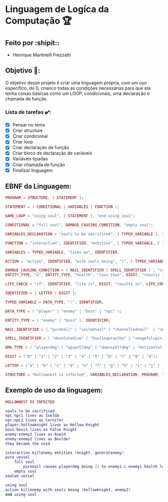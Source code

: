 # Linguagem de Logíca da Computação :trophy:

## Feito por :shipit::
- Henrique Martinelli Frezzatti

## Objetivo :crossed_flags::
O objetivo desse projeto é criar uma linguagem própria, com um uso específico, do 0, crianco todas as condições necessárias para que ela tenha coisas básicas como um LOOP, condicionais, uma declaração e chamada de função.

### Lista de tarefas :heavy_check_mark::
- [x] Pensar no tema
- [x] Criar structure
- [x] Criar condicional
- [x] Criar loop
- [x] Criar declaração de função
- [x] Criar bloco de declaração de variáveis
- [x] Variáveis tipadas
- [x] Criar chamada de função
- [x] Finalizar linguagem

## EBNF da Linguagem:

```lua
PROGRAM = STRUCTURE, { STATEMENT };

STATEMENT = ( CONDITIONAL | VARIABLES | FUNCTION );

GAME_LOOP = "using soul", { STATEMENT }, "end using soul";

CONDITIONAL = "full soul", DAMAGE_CAUSING_CONDITION, "empty soul";

VARIABLES_DECLARATION = "souls to be sacrificed", { TYPED_VARIABLE }, "they became the void";

FUNCTION = "interaction", IDENTIFIER, "entities", [ TYPED_VARIABLE, { ",", TYPED_VARIABLE } ], "pure vessel", { STATEMENT }, "sealed vessel";

VARIABLES = TYPED_VARIABLE, "lives as", IDENTIFIER;

ACTION = "action", IDENTIFIER, "with souls being", "(", [ TYPED_VARIABLE, { ",", TYPED_VARIABLE } ], ")";

DAMAGE_CAUSING_CONDITION = ( NAIL_IDENTIFIER | SPELL_IDENTIFIER ) , "causes" , DMG_TYPE , "being" , DIGIT, "to", 
ENTITY_TYPE, "&", ENTITY_TYPE, "health", "less than", DIGIT, "results in", ("alive" | "dead");

LIFE_CHECK = "if", IDENTIFIER, "life is", DIGIT, "results in", LIFE_CONDITION;

IDENTIFIER = { LETTER | DIGIT };

TYPED_VARIABLE = DATA_TYPE, ":", IDENTIFIER;

DATA_TYPE = ( "player" | "enemy" | "boss" | "npc" );

ENTITY_TYPE = ( "enemy" | "boss" ), IDENTIFIER;

NAIL_IDENTIFIER = ( "purenail" | "coilednail" | "channellednail"  | "sharpnail" | "oldnail" );

SPELL_IDENTIFIER = ( "desolatedive" | "howlingwraiths" | "vengefulspirit" );

DMG_TYPE = ( "playerdmg" | "upspelldmg" | "downspelldmg" | "horizontalspelldmg" );

DIGIT = ("0" | "1" | "2" | "3" | "4" | "5" | "6" | "7" | "8" | "9");

LETTER = ("a" | "b" | "c" | "d" | "e" | "f" | "g" | "h" | "i" | "j" | "k" | "l" | "m" | "n" | "o" | "p" | "q" | "r" | "s" | "t" | "u" | "v" | "w" | "x" | "y" | "z");

STRUCTURE = "Hollownest is infected", VARIABLES_DECLARATION, PROGRAM, "You became the void";
```

## Exemplo de uso da linguagem:

```lua
HOLLOWNEST IS INFECTED

souls to be sacrificed
npc:npc1 lives as Iselda
npc:npc2 lives as Cornifer
player:hollowknight lives as Hollow Knight
boss:boss1 lives as False Knight
enemy:enemy1 lives as Aspid
enemy:enemy2 lives as Boulder
they became the void

interaction killenemy entities (knight, generalenemy)
pure vessel
    full soul
        purenail causes playerdmg being 21 to enemy1 & enemy1 health less than 21 results in dead
    empty soul
sealed vessel

using soul
action killenemy with souls being (hollowknight, enemy2)
end using soul
```
